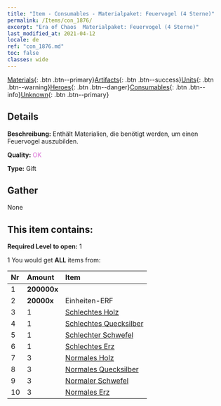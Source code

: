 ```yaml
---
title: "Item - Consumables - Materialpaket: Feuervogel (4 Sterne)"
permalink: /Items/con_1876/
excerpt: "Era of Chaos  Materialpaket: Feuervogel (4 Sterne)"
last_modified_at: 2021-04-12
locale: de
ref: "con_1876.md"
toc: false
classes: wide
---
```

 [Materials](/de/Items/){: .btn .btn--primary}[Artifacts](/de/Items/Artifacts/){: .btn .btn--success}[Units](/de/Items/Units/){: .btn .btn--warning}[Heroes](/de/Items/Heroes/){: .btn .btn--danger}[Consumables](/de/Items/Consumables/){: .btn .btn--info}[Unknown](/de/Items/Unknown/){: .btn .btn--primary}

## Details
 **Beschreibung:** Enthält Materialien, die benötigt werden, um einen Feuervogel auszubilden.

 **Quality:** <span style="color: #DA70D6">OK</span>

 **Type:** Gift

## Gather

  None

## This item contains:

 **Required Level to open:** 1

 1 You would get **ALL** items  from:

  | Nr | Amount |     Item    |
  |:---|:-------|:------------|
  | 1 |  **200000x** | <i class="fas fa-coins"/> |  | 
  | 2 |  **20000x** | Einheiten-ERF |  | 
  | 3 | 1 | [Schlechtes Holz](/de/Items/mat_1/) | 
  | 4 | 1 | [Schlechtes Quecksilber](/de/Items/mat_2/) | 
  | 5 | 1 | [Schlechter Schwefel](/de/Items/mat_3/) | 
  | 6 | 1 | [Schlechtes Erz](/de/Items/mat_1/) | 
  | 7 | 3 | [Normales Holz](/de/Items/mat_7/) | 
  | 8 | 3 | [Normales Quecksilber](/de/Items/mat_8/) | 
  | 9 | 3 | [Normaler Schwefel](/de/Items/mat_9/) | 
  | 10 | 3 | [Normales Erz](/de/Items/mat_6/) | 
